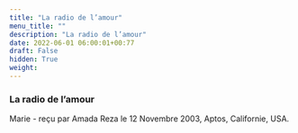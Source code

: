 ```yaml
---
title: "La radio de l’amour"
menu_title: ""
description: "La radio de l’amour"
date: 2022-06-01 06:00:01+00:77
draft: False
hidden: True
weight:
---
```

### La radio de l’amour

Marie - reçu par Amada Reza le 12 Novembre 2003, Aptos, Californie, USA.



